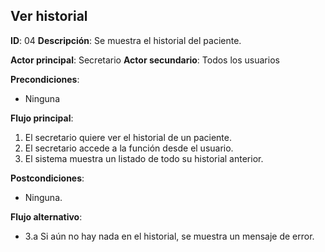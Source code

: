 ## Ver historial
**ID**: 04
**Descripción**: Se muestra el historial del paciente.

**Actor principal**: Secretario
**Actor secundario**: Todos los usuarios

**Precondiciones**:
* Ninguna

**Flujo principal**:
1. El secretario quiere ver el historial de un paciente.
1. El secretario accede a la función desde el usuario.
1. El sistema muestra un listado de todo su historial anterior.

**Postcondiciones**: 
* Ninguna.

**Flujo alternativo**:
* 3.a Si aún no hay nada en el historial, se muestra un mensaje de error.

